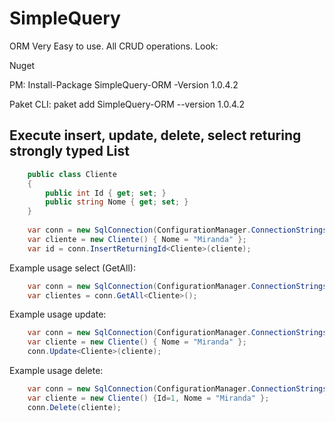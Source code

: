 # SimpleQuery
ORM Very Easy to use. All CRUD operations. Look:

Nuget

PM: Install-Package SimpleQuery-ORM -Version 1.0.4.2

Paket CLI: paket add SimpleQuery-ORM --version 1.0.4.2

Execute insert, update, delete, select returing strongly typed List
------------------------------------------------------------
```csharp
    public class Cliente
    {
        public int Id { get; set; }
        public string Nome { get; set; }
    }
     
    var conn = new SqlConnection(ConfigurationManager.ConnectionStrings["sqlserver"].ConnectionString);    
    var cliente = new Cliente() { Nome = "Miranda" };        
    var id = conn.InsertReturningId<Cliente>(cliente);              
```
Example usage select (GetAll):
```csharp
    var conn = new SqlConnection(ConfigurationManager.ConnectionStrings["SQLServer"].ConnectionString);
    var clientes = conn.GetAll<Cliente>();
```

Example usage update:
```csharp
    var conn = new SqlConnection(ConfigurationManager.ConnectionStrings["SQLServer"].ConnectionString);
    var cliente = new Cliente() { Nome = "Miranda" };
    conn.Update<Cliente>(cliente);
```
Example usage delete:
```csharp
    var conn = new SqlConnection(ConfigurationManager.ConnectionStrings["SQLServer"].ConnectionString);
    var cliente = new Cliente() {Id=1, Nome = "Miranda" };
    conn.Delete(cliente);
```

     
     
